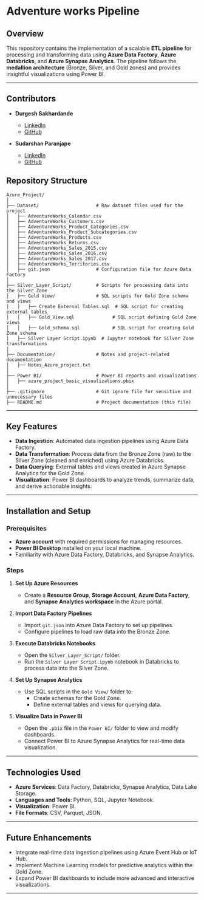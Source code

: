 # Adventure works Pipeline
## Overview
This repository contains the implementation of a scalable **ETL pipeline** for processing and transforming data using **Azure Data Factory**, **Azure Databricks**, and **Azure Synapse Analytics**. The pipeline follows the **medallion architecture** (Bronze, Silver, and Gold zones) and provides insightful visualizations using Power BI.

---
## Contributors
- **Durgesh Sakhardande**
  - [LinkedIn](https://linkedin.com/in/durgesh-s/)
  - [GitHub]([https://github.com/DurgeshS25-MLE](https://github.com/DurgeshS-25))

- **Sudarshan Paranjape**
  - [LinkedIn](https://www.linkedin.com/in/sudarshanp4/)
  - [GitHub](https://github.com/sudarshan4120)

## Repository Structure
```
Azure_Project/
│
├── Dataset/                     # Raw dataset files used for the project
│   ├── AdventureWorks_Calendar.csv
│   ├── AdventureWorks_Customers.csv
│   ├── AdventureWorks_Product_Categories.csv
│   ├── AdventureWorks_Product_Subcategories.csv
│   ├── AdventureWorks_Products.csv
│   ├── AdventureWorks_Returns.csv
│   ├── AdventureWorks_Sales_2015.csv
│   ├── AdventureWorks_Sales_2016.csv
│   ├── AdventureWorks_Sales_2017.csv
│   ├── AdventureWorks_Territories.csv
│   ├── git.json                 # Configuration file for Azure Data Factory
│
├── Silver_Layer_Script/         # Scripts for processing data into the Silver Zone
│   ├── Gold View/               # SQL scripts for Gold Zone schema and views
│   │   ├── Create External Tables.sql  # SQL script for creating external tables
│   │   ├── Gold_View.sql              # SQL script defining Gold Zone views
│   │   ├── Gold_schema.sql            # SQL script for creating Gold Zone schema
│   ├── Silver Layer Script.ipynb  # Jupyter notebook for Silver Zone transformations
│
├── Documentation/               # Notes and project-related documentation
│   ├── Notes_Azure_project.txt
│
├── Power BI/                    # Power BI reports and visualizations
│   ├── azure_project_basic_visualizations.pbix
│
├── .gitignore                   # Git ignore file for sensitive and unnecessary files
├── README.md                    # Project documentation (this file)
```

---

## Key Features
- **Data Ingestion**: Automated data ingestion pipelines using Azure Data Factory.
- **Data Transformation**: Process data from the Bronze Zone (raw) to the Silver Zone (cleaned and enriched) using Azure Databricks.
- **Data Querying**: External tables and views created in Azure Synapse Analytics for the Gold Zone.
- **Visualization**: Power BI dashboards to analyze trends, summarize data, and derive actionable insights.

---

## Installation and Setup

### Prerequisites
- **Azure account** with required permissions for managing resources.
- **Power BI Desktop** installed on your local machine.
- Familiarity with Azure Data Factory, Databricks, and Synapse Analytics.

### Steps

1. **Set Up Azure Resources**
   - Create a **Resource Group**, **Storage Account**, **Azure Data Factory**, and **Synapse Analytics workspace** in the Azure portal.

2. **Import Data Factory Pipelines**
   - Import `git.json` into Azure Data Factory to set up pipelines.
   - Configure pipelines to load raw data into the Bronze Zone.

3. **Execute Databricks Notebooks**
   - Open the `Silver_Layer_Script/` folder.
   - Run the `Silver Layer Script.ipynb` notebook in Databricks to process data into the Silver Zone.

4. **Set Up Synapse Analytics**
   - Use SQL scripts in the `Gold View/` folder to:
     - Create schemas for the Gold Zone.
     - Define external tables and views for querying data.

5. **Visualize Data in Power BI**
   - Open the `.pbix` file in the `Power BI/` folder to view and modify dashboards.
   - Connect Power BI to Azure Synapse Analytics for real-time data visualization.

---

## Technologies Used
- **Azure Services**: Data Factory, Databricks, Synapse Analytics, Data Lake Storage.
- **Languages and Tools**: Python, SQL, Jupyter Notebook.
- **Visualization**: Power BI.
- **File Formats**: CSV, Parquet, JSON.

---

## Future Enhancements
- Integrate real-time data ingestion pipelines using Azure Event Hub or IoT Hub.
- Implement Machine Learning models for predictive analytics within the Gold Zone.
- Expand Power BI dashboards to include more advanced and interactive visualizations.

---




